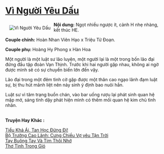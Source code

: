 <a href="https://utruyen.com/truyen/vi-nguoi-yeu-dau/19241/" title="Vì Người Yêu Dấu"><h1>Vì Người Yêu Dấu</h1></a><div style="display:table"><img align="right" style="float: left; padding: 10px;" src="https://utruyen.com/images/story/200x260/vi-nguoi-yeu-dau.jpg" alt="Vì Người Yêu Dấu"><b>Nội dung:</b> Ngọt nhiều ngược ít, cảnh H nhẹ nhàng, kết thúc HE. <p></p><b>Couple chính:</b> Hoàn Nhan Viên Hạo x Triệu Tử Đoạn.<p></p><b>Couple phụ: </b>Hoàng Hy Phong x Hàn Hoa<p></p>Một người là một luật sư lão luyện, một người lại là một trong bốn lão đại đứng đầu tập đoàn Vạn Thịnh. Trước khi hai người gặp nhau, không ai ngờ được mình sẽ có sự chuyển biến lớn đến vậy.<p></p>Lão đại trong một đêm tình cờ gặp được một thân cao ngạo lãnh đạm luật sự, bị thu hút mãnh liệt nên nảy sinh ý định bao nuôi hắn.<p></p>Luật sư vì tâm trạng buồn chán, vào bar uống rượu lại phát sinh quan hệ mập mờ, sáng tỉnh dậy phát hiện mình có thêm mối quan hệ kim chủ tình nhân.</div><p><br><b>Truyện Hay Khác :</b></p><a href="https://utruyen.com/truyen/tieu-kha-ai-tan-hoc-dung-di/19214/" alt="Tiểu Khả Ái, Tan Học Đừng Đi!">Tiểu Khả Ái, Tan Học Đừng Đi!</a><br/><a href="https://github.com/quanluxury/ngontinhhot/tree/master/truyenhay/19070/" alt="Bộ Trưởng Cao Lãnh: Cưng Chiều Vợ yêu Tận Trời">Bộ Trưởng Cao Lãnh: Cưng Chiều Vợ yêu Tận Trời</a><br/><a href="https://github.com/quanluxury/ngontinhhot/tree/master/truyenhay/20869/" alt="Tay Buông Tay Và Tim Thôi Nhớ">Tay Buông Tay Và Tim Thôi Nhớ</a><br/><a href="https://github.com/quanluxury/ngontinhhot/tree/master/truyenhay/19299/" alt="Thơ Tình Trong Gió">Thơ Tình Trong Gió</a><br/>